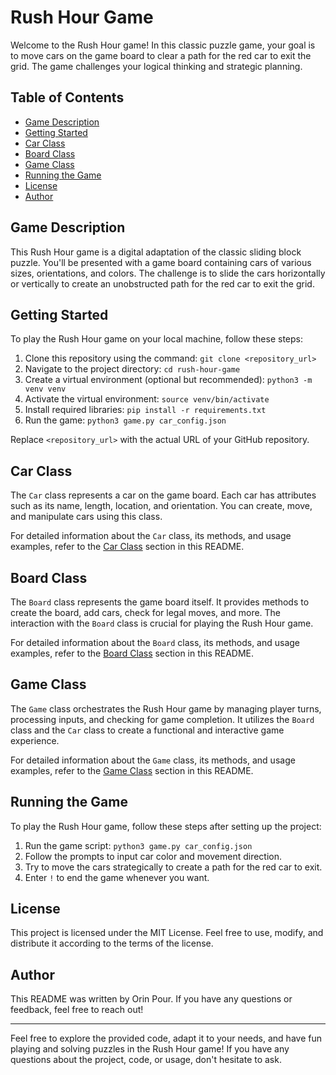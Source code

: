 # Rush Hour Game

Welcome to the Rush Hour game! In this classic puzzle game, your goal is to move cars on the game board to clear a path for the red car to exit the grid. The game challenges your logical thinking and strategic planning.

## Table of Contents

- [Game Description](#game-description)
- [Getting Started](#getting-started)
- [Car Class](#car-class)
- [Board Class](#board-class)
- [Game Class](#game-class)
- [Running the Game](#running-the-game)
- [License](#license)
- [Author](#author)

## Game Description

This Rush Hour game is a digital adaptation of the classic sliding block puzzle. You'll be presented with a game board containing cars of various sizes, orientations, and colors. The challenge is to slide the cars horizontally or vertically to create an unobstructed path for the red car to exit the grid.

## Getting Started

To play the Rush Hour game on your local machine, follow these steps:

1. Clone this repository using the command: `git clone <repository_url>`
2. Navigate to the project directory: `cd rush-hour-game`
3. Create a virtual environment (optional but recommended): `python3 -m venv venv`
4. Activate the virtual environment: `source venv/bin/activate`
5. Install required libraries: `pip install -r requirements.txt`
6. Run the game: `python3 game.py car_config.json`

Replace `<repository_url>` with the actual URL of your GitHub repository.

## Car Class

The `Car` class represents a car on the game board. Each car has attributes such as its name, length, location, and orientation. You can create, move, and manipulate cars using this class.

For detailed information about the `Car` class, its methods, and usage examples, refer to the [Car Class](#car-class) section in this README.

## Board Class

The `Board` class represents the game board itself. It provides methods to create the board, add cars, check for legal moves, and more. The interaction with the `Board` class is crucial for playing the Rush Hour game.

For detailed information about the `Board` class, its methods, and usage examples, refer to the [Board Class](#board-class) section in this README.

## Game Class

The `Game` class orchestrates the Rush Hour game by managing player turns, processing inputs, and checking for game completion. It utilizes the `Board` class and the `Car` class to create a functional and interactive game experience.

For detailed information about the `Game` class, its methods, and usage examples, refer to the [Game Class](#game-class) section in this README.

## Running the Game

To play the Rush Hour game, follow these steps after setting up the project:

1. Run the game script: `python3 game.py car_config.json`
2. Follow the prompts to input car color and movement direction.
3. Try to move the cars strategically to create a path for the red car to exit.
4. Enter `!` to end the game whenever you want.

## License

This project is licensed under the MIT License. Feel free to use, modify, and distribute it according to the terms of the license.

## Author

This README was written by Orin Pour. If you have any questions or feedback, feel free to reach out!

---

Feel free to explore the provided code, adapt it to your needs, and have fun playing and solving puzzles in the Rush Hour game! If you have any questions about the project, code, or usage, don't hesitate to ask.
